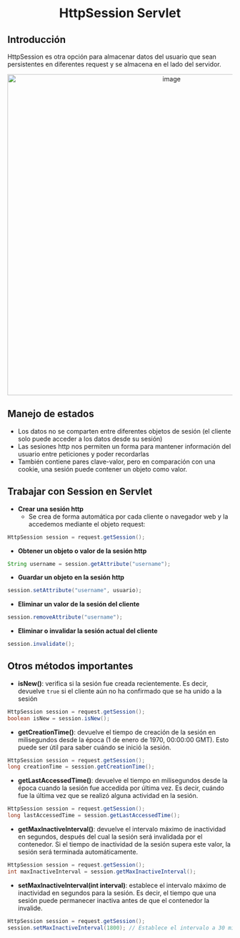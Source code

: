 <h1 align="center">HttpSession Servlet</h1>
<h2>Introducción</h2>
<p>HttpSession es otra opción para almacenar datos del usuario que sean persistentes en diferentes request y se almacena en el lado del servidor.</p>
<p align="center"><img width="719" alt="image" src="https://github.com/user-attachments/assets/287569a4-67f4-4d89-9e0d-8b1e9fe7d985"></p>

<h2>Manejo de estados</h2>

- Los datos no se comparten entre diferentes objetos de sesión (el cliente solo puede acceder a los datos desde su sesión)
- Las sesiones http nos permiten un forma para mantener información del usuario entre peticiones y poder recordarlas
- También contiene pares clave-valor, pero en comparación con una cookie, una sesión puede contener un objeto como valor.

<h2>Trabajar con Session en Servlet</h2>

- <b>Crear una sesión http</b>
  - Se crea de forma automática por cada cliente o navegador web y la accedemos mediante el objeto request:
```java
HttpSession session = request.getSession();
```
- <b>Obtener un objeto o valor de la sesión http</b>
```java
String username = session.getAttribute("username");
```
- <b>Guardar un objeto en la sesión http</b>
```java
session.setAttribute("username", usuario);
```
- <b>Eliminar un valor de la sesión del cliente</b>
```java
session.removeAttribute("username");
```
- <b>Eliminar o invalidar la sesión actual del cliente</b>
```java
session.invalidate();
```
<h2>Otros métodos importantes</h2>

- <b>isNew()</b>: verifica si la sesión fue creada recientemente. Es decir, devuelve `true` si el cliente aún no ha confirmado que se ha unido a la sesión
```java
HttpSession session = request.getSession();
boolean isNew = session.isNew();
```
- <b>getCreationTime()</b>: devuelve el tiempo de creación de la sesión en milisegundos desde la época (1 de enero de 1970, 00:00:00 GMT). Esto puede ser útil para saber cuándo se inició la sesión.
 ```java
HttpSession session = request.getSession();
long creationTime = session.getCreationTime();
```
- <b>getLastAccessedTime()</b>: devuelve el tiempo en milisegundos desde la época cuando la sesión fue accedida por última vez. Es decir, cuándo fue la última vez que se realizó alguna actividad en la sesión.
 ```java
HttpSession session = request.getSession();
long lastAccessedTime = session.getLastAccessedTime();
```  
- <b>getMaxlnactivelnterval()</b>: devuelve el intervalo máximo de inactividad en segundos, después del cual la sesión será invalidada por el contenedor. Si el tiempo de inactividad de la sesión supera este valor, la sesión será terminada automáticamente.
 ```java
HttpSession session = request.getSession();
int maxInactiveInterval = session.getMaxInactiveInterval();
```  
- <b>setMaxlnactivelnterval(int interval)</b>: establece el intervalo máximo de inactividad en segundos para la sesión. Es decir, el tiempo que una sesión puede permanecer inactiva antes de que el contenedor la invalide.
 ```java
HttpSession session = request.getSession();
session.setMaxInactiveInterval(1800); // Establece el intervalo a 30 minutos
```
